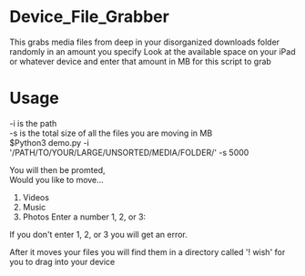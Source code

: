 # Device_File_Grabber
This grabs media files from deep in your disorganized downloads folder randomly in an amount you specify
Look at the available space on your iPad or whatever device and enter that amount in MB for this script to grab

# Usage  
-i is the path  
-s is the total size of all the files you are moving in MB  
$Python3 demo.py -i '/PATH/TO/YOUR/LARGE/UNSORTED/MEDIA/FOLDER/' -s 5000

You will then be promted,  
Would you like to move... 
1. Videos 
2. Music 
3. Photos
Enter a number 1, 2, or 3:

If you don't enter 1, 2, or 3 you will get an error.

After it moves your files you will find them in a directory called '! wish' for you to drag into your device
